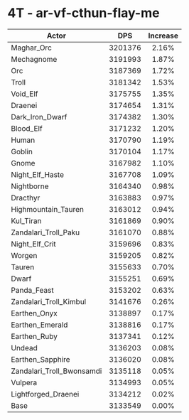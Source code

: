 # 4T - ar-vf-cthun-flay-me
| Actor | DPS | Increase |
|---|:---:|:---:|
|Maghar_Orc|3201376|2.16%|
|Mechagnome|3191993|1.87%|
|Orc|3187369|1.72%|
|Troll|3181342|1.53%|
|Void_Elf|3175755|1.35%|
|Draenei|3174654|1.31%|
|Dark_Iron_Dwarf|3174382|1.30%|
|Blood_Elf|3171232|1.20%|
|Human|3170790|1.19%|
|Goblin|3170104|1.17%|
|Gnome|3167982|1.10%|
|Night_Elf_Haste|3167708|1.09%|
|Nightborne|3164340|0.98%|
|Dracthyr|3163883|0.97%|
|Highmountain_Tauren|3163012|0.94%|
|Kul_Tiran|3161869|0.90%|
|Zandalari_Troll_Paku|3161070|0.88%|
|Night_Elf_Crit|3159696|0.83%|
|Worgen|3159205|0.82%|
|Tauren|3155633|0.70%|
|Dwarf|3155251|0.69%|
|Panda_Feast|3153202|0.63%|
|Zandalari_Troll_Kimbul|3141676|0.26%|
|Earthen_Onyx|3138897|0.17%|
|Earthen_Emerald|3138816|0.17%|
|Earthen_Ruby|3137341|0.12%|
|Undead|3136203|0.08%|
|Earthen_Sapphire|3136020|0.08%|
|Zandalari_Troll_Bwonsamdi|3135118|0.05%|
|Vulpera|3134993|0.05%|
|Lightforged_Draenei|3134212|0.02%|
|Base|3133549|0.00%|
